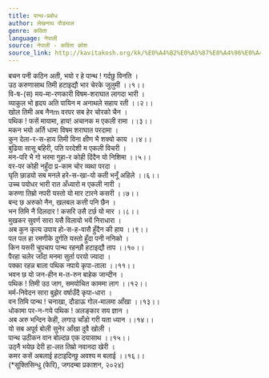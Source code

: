 ```yaml
---
title: पान्थ-प्रबोध
author: लेखनाथ पौड्याल
genre: कविता
language: नेपाली
source: नेपाली - कविता कोश
source_link: http://kavitakosh.org/kk/%E0%A4%B2%E0%A5%87%E0%A4%96%E0%A4%A8%E0%A4%BE%E0%A4%A5_%E0%A4%AA%E0%A5%8C%E0%A4%A1%E0%A5%8D%E0%A4%AF%E0%A4%BE%E0%A4%B2
---
```


बचन पनी कठिन अती, भयो र हे पान्थ ! गर्दछु विनति ।  
उठ करुणासाथ तिमी हटाइद्यौ भार चेरके जुलुमी ।।१।।  
वि-ष-(स) मय-मा-रणकारी विषम-शराघात लागदा भारी ।  
व्याकुल भो हृदय अति पायिन म अनाथले सहाय रती ।।२।।  
खोल तिमी अब नैनm वरपर सब हेर चोरको चैन ।  
पथिक ! फसें मायामा, हाय! अचानक म एकली रामा ।।३।।  
मकन भयो अर्ति धामा विषम शराघात परदामा ।  
कुन देला-र-स-हाय तिमी विना क्षीण भै शक्यो काय ।।४।।  
बुढिया सासू बहिरी, पति परदेशी म एकली विचरी ।  
मन-परि भै गो भरमा गुहा-र कोही दिंदैन यो निशिमा ।।५।।  
वर-पर कोही नहुँदा प्र-काम चोर व्यथा परदा ।  
घृति छाडयो सब मनले हरे-स-खा-यो कती भनूँ अहिले ।।६।।  
उच्च पयोधर भारी रात अँध्यारो म एकली नारी ।  
करुणा तिम्रो नपरी यस्तो यो मार टारने कसरी ।।७।।  
बन्द छ अरुको नैन, खलबल कत्ती पनि छैन ।  
भन तिमि नै दिलदार ! कसरि उसै टर्छ यो मार ।।८।।  
मुखकर सुवर्ण सारा यसै विलायो भयें निराधारा ।  
अब कुन कृत्य उपाय हो-स-ह-वासै हुँदैन की हाय ।।९।।  
पल पल हा रमणीके दुर्गति यस्तो हुँदा पनी ननिको ।  
किन यसरी चुपचाप पान्थ रहन्छौ हटाइद्यौ ताप ।।१०।।  
पैरहा चलेर जाँदा मनमा सुर्ता परयो ज्यादा ।  
पक्का रहन्न बाला पथिक नपाये कृपा-ताला ।।११।।  
भवन छ यो जन-हीन म-त-रुन बाहेक जान्दीन ।  
पथिक ! तिमी उठ जाग, समयोचित काममा लाग ।।१२।।  
मर्म-निवेदन सारा बुझेर वर्षाउँदै कृपा-धारा ।  
वन तिमि पान्थ ! चनाखा, दौडाऊ गोल-मालमा आँखा ।।१३।।  
धोकामा पर-न-गये पथिक ! अलङ्कार सय ज्ञान ।  
अब अरु भन्दिन केही, लगाउ चाँडो गरी यता ध्यान ।।१४।।  
यो सब अपूर्व बोली सुनेर आँखा दुवै खोली ।  
पान्थ उठीकन वान बोल्दछ एक दयासाथ ।।१५।।  
उठ्नै भयेछ देरी हा-लत तिम्रो नवानदा खेरी ।  
कमर कसें अबलाई हटाइदिन्छु अवश्य म बलाई ।।१६।।  
(\*सूक्तिसिन्धु (फेरि), जगदम्बा प्रकाशन, २०२४)
